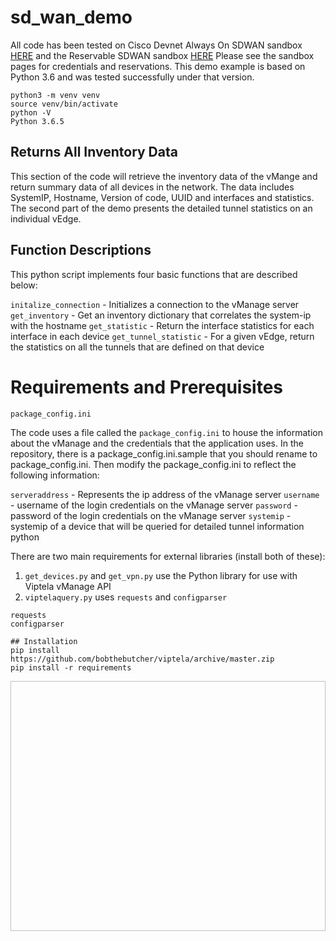 # sd_wan_demo

All code has been tested on Cisco Devnet Always On SDWAN sandbox [HERE](https://devnetsandbox.cisco.com/RM/Diagram/Index/4fb544ad-c88c-4227-8b09-5d35aa26a63b?diagramType=Topology) and the Reservable SDWAN sandbox [HERE](https://devnetsandbox.cisco.com/RM/Diagram/Index/8a5390bf-3017-4dc2-a77b-23b6cf8b2267?diagramType=Topology) Please see the sandbox pages for credentials and reservations. This demo example is based on Python 3.6 and was tested successfully under that version.

```
python3 -m venv venv
source venv/bin/activate
python -V
Python 3.6.5
```

## Returns All Inventory Data
This section of the code will retrieve the inventory data of the vMange and return summary data of all devices in the network. The data includes SystemIP, Hostname, Version of code, UUID and interfaces and statistics. The second part of the demo presents the detailed tunnel statistics on an individual vEdge.

## Function Descriptions
This python script implements four basic functions that are described below:

`initalize_connection` - Initializes a connection to the vManage server
`get_inventory` - Get an inventory dictionary that correlates the system-ip with the hostname
`get_statistic` - Return the interface statistics for each interface in each device
`get_tunnel_statistic` - For a given vEdge, return the statistics on all the tunnels that are defined on that device

# Requirements and Prerequisites
`package_config.ini`

The code uses a file called the `package_config.ini` to house the information about the vManage and the credentials that the application uses. In the repository, there is a package_config.ini.sample that you should rename to package_config.ini. Then modify the package_config.ini to reflect the following information:

`serveraddress` - Represents the ip address of the vManage server
`username` - username of the login credentials on the vManage server
`password` - password of the login credentials on the vManage server
`systemip` - systemip of a device that will be queried for detailed tunnel information
python


There are two main requirements for external libraries (install both of these):
1. `get_devices.py` and `get_vpn.py` use the Python library for use with Viptela vManage API
2. `viptelaquery.py` uses `requests` and `configparser`

```
requests
configparser
```
```
## Installation
pip install https://github.com/bobthebutcher/viptela/archive/master.zip
pip install -r requirements
```

<p align="center">
<img width=100% height="400” src="https://raw.githubusercontent.com/bigevilbeard/sd_wan_demo/master/termtosvg_wb7f_jph.svg">
</p>
